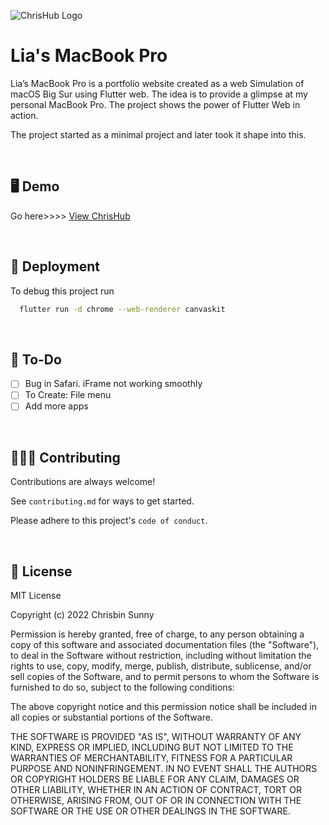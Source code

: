 
![ChrisHub Logo](docs/chrishubLogo.jpg)


# Lia's MacBook Pro

Lia’s MacBook Pro is a portfolio website created as a web Simulation of macOS Big Sur using Flutter web. The idea is to provide a glimpse at my personal MacBook Pro. The project shows the power of Flutter Web in action.


The project started as a minimal project and later took it shape into this.


<br/>

## 🖥️ Demo

Go here>>>> [View ChrisHub](https://chrisbinsunny.github.io/chrishub)

<br/>

## 🚀 Deployment

To debug this project run

```bash
  flutter run -d chrome --web-renderer canvaskit
```
<br/>

## 🔰 To-Do

- [  ] Bug in Safari. iFrame not working smoothly
- [  ] To Create: File menu
- [  ] Add more apps

<br/>


## 👩🏻‍💻 Contributing

Contributions are always welcome!

See `contributing.md` for ways to get started.

Please adhere to this project's `code of conduct`.


<br />

## 🔐 License

MIT License

Copyright (c) 2022 Chrisbin Sunny

Permission is hereby granted, free of charge, to any person obtaining a copy
of this software and associated documentation files (the "Software"), to deal
in the Software without restriction, including without limitation the rights
to use, copy, modify, merge, publish, distribute, sublicense, and/or sell
copies of the Software, and to permit persons to whom the Software is
furnished to do so, subject to the following conditions:

The above copyright notice and this permission notice shall be included in all
copies or substantial portions of the Software.

THE SOFTWARE IS PROVIDED "AS IS", WITHOUT WARRANTY OF ANY KIND, EXPRESS OR
IMPLIED, INCLUDING BUT NOT LIMITED TO THE WARRANTIES OF MERCHANTABILITY,
FITNESS FOR A PARTICULAR PURPOSE AND NONINFRINGEMENT. IN NO EVENT SHALL THE
AUTHORS OR COPYRIGHT HOLDERS BE LIABLE FOR ANY CLAIM, DAMAGES OR OTHER
LIABILITY, WHETHER IN AN ACTION OF CONTRACT, TORT OR OTHERWISE, ARISING FROM,
OUT OF OR IN CONNECTION WITH THE SOFTWARE OR THE USE OR OTHER DEALINGS IN THE
SOFTWARE.

